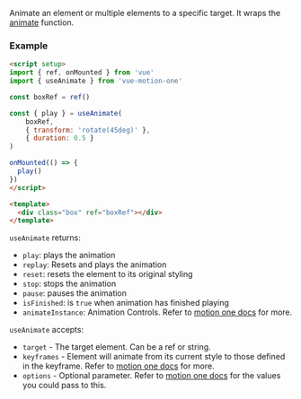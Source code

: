 Animate an element or multiple elements to a specific target. It wraps the [animate](https://motion.dev/dom/animate) function.

### Example

```html
<script setup>
import { ref, onMounted } from 'vue'
import { useAnimate } from 'vue-motion-one'

const boxRef = ref()

const { play } = useAnimate(
    boxRef,
    { transform: 'rotate(45deg)' },
    { duration: 0.5 }
)

onMounted(() => {
  play()
})
</script>

<template>
  <div class="box" ref="boxRef"></div>
</template>
```

`useAnimate` returns:

-   `play`: plays the animation
-   `replay`: Resets and plays the animation
-   `reset`: resets the element to its original styling
-   `stop`: stops the animation
-   `pause`: pauses the animation
-   `isFinished`: is `true` when animation has finished playing
-   `animateInstance`: Animation Controls. Refer to [motion one docs](https://motion.dev/dom/controls) for more.

`useAnimate` accepts:

-   `target` - The target element. Can be a ref or string.
-   `keyframes` - Element will animate from its current style to those defined in the keyframe. Refer to [motion one docs](https://motion.dev/dom/animate#keyframes) for more.
-   `options` - Optional parameter. Refer to [motion one docs](https://motion.dev/dom/animate#options) for the values you could pass to this.
